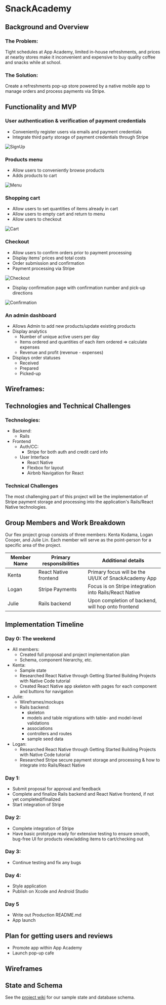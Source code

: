 # SnackAcademy

## Background and Overview
### The Problem:
Tight schedules at App Academy, limited in-house refreshments, and prices at nearby stores make it inconvenient and expensive to buy quality coffee and snacks while at school.

### The Solution:
Create a refreshments pop-up store powered by a native mobile app to manage orders and process payments via Stripe.

## Functionality and MVP
### User authentication & verification of payment credentials
- Conveniently register users via emails and payment credentials
- Integrate third party storage of payment credentials through Stripe

![SignUp][signup]

### Products menu
- Allow users to conveniently browse products
- Adds products to cart

![Menu][menu]

### Shopping cart
- Allow users to set quantities of items already in cart
- Allow users to empty cart and return to menu
- Allow users to checkout

![Cart][cart]

### Checkout
- Allow users to confirm orders prior to payment processing
- Display items’ prices and total costs
- Order submission and confirmation
- Payment processing via Stripe

![Checkout][checkout]

- Display confirmation page with confirmation number and pick-up directions

![Confirmation][confirmation]


### An admin dashboard
- Allows Admin to add new products/update existing products
- Display analytics
  - Number of unique active users per day
  - Items ordered and quantities of each item ordered => calculate expenses
  - Revenue and profit (revenue - expenses)
- Displays order statuses
  - Received
  - Prepared
  - Picked-up

## Wireframes:


## Technologies and Technical Challenges
### Technologies:
- Backend:
  - Rails
- Frontend
  - Auth/CC:
    - Stripe for both auth and credit card info
  - User Interface
    - React Native
    - Flexbox for layout
    - Airbnb Navigation for React

### Technical Challenges
The most challenging part of this project will be the implementation of Stripe payment storage and processing into the application's Rails/React Native technologies.

## Group Members and Work Breakdown
Our flex project group consists of three members: Kenta Kodama, Logan Cooper,
and Julie Lin. Each member will serve as the point-person for a specific area of the project.

|Member Name|Primary responsibilities|Additional details|
|---|---|---|
|Kenta|React Native frontend|Primary focus will be the UI/UX of SnackAcademy App|
|Logan|Stripe Payments|Focus is on Stripe integration into Rails/React Native|
|Julie|Rails backend|Upon completion of backend, will hop onto frontend|

## Implementation Timeline

### Day 0: The weekend
- All members:
  - Created full proposal and project implementation plan
  - Schema, component hierarchy, etc.
- Kenta:
  - Sample state
  - Researched React Native through Getting Started Building Projects with Native Code tutorial
  - Created React Native app skeleton with pages for each component and buttons for navigation
- Julie:
  - Wireframes/mockups
  - Rails backend:
    - skeleton
    - models and table migrations with table- and model-level validations
    - associations
    - controllers and routes
    - sample seed data
- Logan:
  - Researched React Native through Getting Started Building Projects with Native Code tutorial
  - Researched Stripe secure payment storage and processing & how to integrate into Rails/React Native

### Day 1:
- Submit proposal for approval and feedback
- Complete and finalize Rails backend and React Native frontend, if not yet completed/finalized
- Start integration of Stripe

### Day 2:
- Complete integration of Stripe
- Have basic prototype ready for extensive testing to ensure smooth, bug-free UI for products view/adding items to cart/checking out

### Day 3:
- Continue testing and fix any bugs

### Day 4:
- Style application
- Publish on Xcode and Android Studio

### Day 5
- Write out Production README.md
- App launch

## Plan for getting users and reviews
- Promote app within App Academy
- Launch pop-up cafe

## Wireframes

[signup]: https://github.com/julielin0812/snack-academy/blob/master/docs/wireframe/iPhone%2067%20%E2%80%93%201.png?raw=true

[menu]: https://github.com/julielin0812/snack-academy/blob/master/docs/wireframe/iPhone%2067%20%E2%80%93%202.png?raw=true

[cart]: https://github.com/julielin0812/snack-academy/blob/master/docs/wireframe/iPhone%2067%20%E2%80%93%203.png?raw=true

[checkout]: https://github.com/julielin0812/snack-academy/blob/master/docs/wireframe/iPhone%2067%20%E2%80%93%204.png?raw=true

[confirmation]: https://github.com/julielin0812/snack-academy/blob/master/docs/wireframe/iPhone%2067%20%E2%80%93%205.png?raw=true

## State and Schema

See the [project wiki](https://github.com/julielin0812/snack-academy/wiki) for our sample state and database schema.
